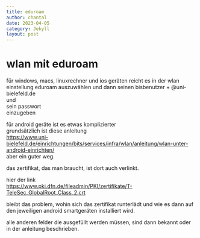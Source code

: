 ```yaml
---
title: eduroam
author: chantal
date: 2023-04-05
category: Jekyll
layout: post
---
```


# wlan mit eduroam

für windows, macs, linuxrechner und ios geräten reicht es in der wlan einstellung eduroam auszuwählen und dann
seinen bisbenutzer + @uni-bielefeld.de  
und  
sein passwort  
einzugeben

für android geräte ist es etwas komplizierter  
grundsätzlich ist diese anleitung  
https://www.uni-bielefeld.de/einrichtungen/bits/services/infra/wlan/anleitung/wlan-unter-android-einrichten/  
aber ein guter weg.

das zertifikat, das man braucht, ist dort auch verlinkt.

hier der link  
https://www.pki.dfn.de/fileadmin/PKI/zertifikate/T-TeleSec_GlobalRoot_Class_2.crt  

bleibt das problem, wohin sich das zertifikat runterlädt und wie es dann auf den jeweiligen android smartgeräten installiert wird.

alle anderen felder die ausgefüllt werden müssen, sind dann bekannt oder in der anleitung beschrieben.


